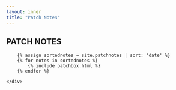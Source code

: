 ```yaml
---
layout: inner
title: "Patch Notes"
---
```

<section id="patchnotes" class="infosection">
    <h2 class="motto title">PATCH NOTES</h2>
    <div class="width-container patch-container">

		{% assign sortednotes = site.patchnotes | sort: 'date' %}
        {% for notes in sortednotes %}
			{% include patchbox.html %}
        {% endfor %}

    </div>
</section>